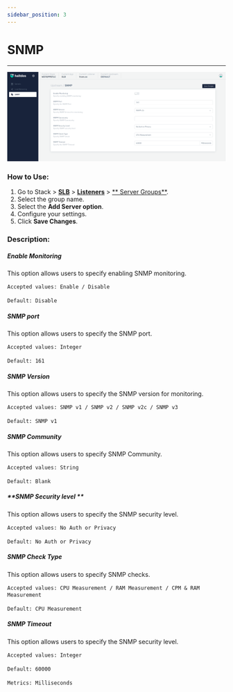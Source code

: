 ```yaml
---
sidebar_position: 3
---
```


# SNMP

---

![snmp](/img/adc/v7/docs/snmp.png)

### How to Use:

1. Go to Stack > [**SLB**](/enterprise/adc) > [**Listeners**](../listeners.md) > [** Server Groups**](./server_groups.md).
2. Select the group name.
3. Select the **Add Server option**.
3. Configure your settings. 
4. Click **Save Changes**.

### Description:

##### **Enable Monitoring**

This option allows users to specify enabling SNMP monitoring.

    Accepted values: Enable / Disable

    Default: Disable 

##### **SNMP port**

This option allows users to specify the SNMP port.

    Accepted values: Integer

    Default: 161 

##### **SNMP Version**

This option allows users to specify the SNMP version for monitoring.

    Accepted values: SNMP v1 / SNMP v2 / SNMP v2c / SNMP v3

    Default: SNMP v1 

##### **SNMP Community**

This option allows users to specify SNMP Community.

    Accepted values: String

    Default: Blank 

##### **SNMP Security level **

This option allows users to specify the SNMP security level.

    Accepted values: No Auth or Privacy

    Default: No Auth or Privacy 

##### **SNMP Check Type**

This option allows users to specify SNMP checks.

    Accepted values: CPU Measurement / RAM Measurement / CPM & RAM Measurement

    Default: CPU Measurement 

##### **SNMP Timeout**

This option allows users to specify the SNMP security level.

    Accepted values: Integer

    Default: 60000 

    Metrics: Milliseconds

